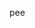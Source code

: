 <p>pee</p>

<!---
SprSn64/SprSn64 is a ✨ special ✨ repository because its `README.md` (this file) appears on your GitHub profile.
You can click the Preview link to take a look at your changes.
--->
